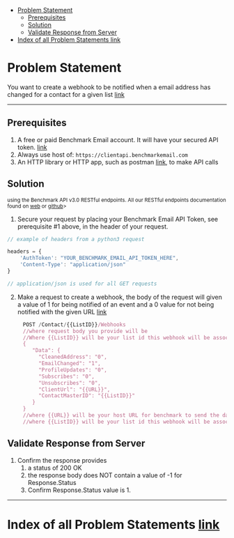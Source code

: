 - [Problem Statement](#problem-statement)
    - [Prerequisites](#prerequisites)
    - [Solution](#solution)
    - [Validate Response from Server](#validate-response-from-server)
- [Index of all Problem Statements link](#index-of-all-problem-statements-link)

# Problem Statement

You want to create a webhook to be notified when a email address has changed for a contact for a given list [link](https://developer.benchmarkemail.com/#a83163d0-3af1-9671-8a8c-c7d4d31e6c13)

---

## Prerequisites

1. A free or paid Benchmark Email account. It will have your secured API token.  [link](https://ui.benchmarkemail.com/Integrate#AP)
1. Always use host of: `https://clientapi.benchmarkemail.com`
1. An HTTP library or HTTP app, such as postman [link](https://www.getpostman.com/), to make API calls

## Solution

<sub>using the Benchmark API v3.0 RESTful endpoints. All our RESTful endpoints documentation found on [web](https://developer.benchmarkemail.com/) or [github](https://github.com/BenchmarkEmail/RESTful-API-v3/tree/master/Postman%20Collections)></sub>

1. Secure your request by placing your Benchmark Email API Token, see prerequisite #1 above, in the header of your request.

```javascript
// example of headers from a python3 request

headers = {
    'AuthToken': "YOUR_BENCHMARK_EMAIL_API_TOKEN_HERE",
    'Content-Type': "application/json" 
}

// application/json is used for all GET requests
```

2. Make a request to create a webhook, the body of the request will given a value of 1 for being notified of an event and a 0 value for not being notified with the given URL [link](https://developer.benchmarkemail.com/#a83163d0-3af1-9671-8a8c-c7d4d31e6c13)

```js
     POST /Contact/{{ListID}}/Webhooks
     //where request body you provide will be 
     //Where {{ListID}} will be your list id this webhook will be associated with
     {
        "Data": {
          "CleanedAddress": "0",
          "EmailChanged": "1",
          "ProfileUpdates": "0",
          "Subscribes": "0",
          "Unsubscribes": "0",
          "ClientUrl": "{{URL}}",
          "ContactMasterID": "{{ListID}}"
        }
     }
     //where {{URL}} will be your host URL for benchmark to send the data to
     //where {{ListID}} will be your list id this webhook will be associated with
```

## Validate Response from Server

1. Confirm the response provides
    1. a status of 200 OK 
    1. the response body does NOT contain a value of -1 for Response.Status
    1. Confirm Response.Status value is 1.

---

# Index of all Problem Statements [link](https://benchmarkemail.github.io/RESTful-API-v3/)